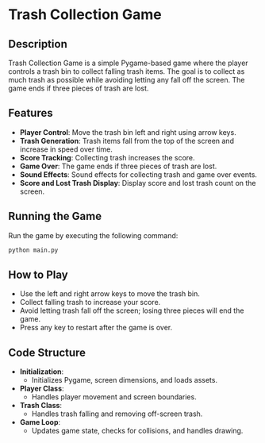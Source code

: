 # Trash Collection Game

## Description

Trash Collection Game is a simple Pygame-based game where the player controls a trash bin to collect falling trash items. The goal is to collect as much trash as possible while avoiding letting any fall off the screen. The game ends if three pieces of trash are lost.

## Features

- **Player Control**: Move the trash bin left and right using arrow keys.
- **Trash Generation**: Trash items fall from the top of the screen and increase in speed over time.
- **Score Tracking**: Collecting trash increases the score.
- **Game Over**: The game ends if three pieces of trash are lost.
- **Sound Effects**: Sound effects for collecting trash and game over events.
- **Score and Lost Trash Display**: Display score and lost trash count on the screen.

## Running the Game

Run the game by executing the following command:
```bash
python main.py
```

## How to Play

- Use the left and right arrow keys to move the trash bin.
- Collect falling trash to increase your score.
- Avoid letting trash fall off the screen; losing three pieces will end the game.
- Press any key to restart after the game is over.

## Code Structure

- **Initialization**:
  - Initializes Pygame, screen dimensions, and loads assets.
- **Player Class**:
  - Handles player movement and screen boundaries.
- **Trash Class**:
  - Handles trash falling and removing off-screen trash.
- **Game Loop**:
  - Updates game state, checks for collisions, and handles drawing.

